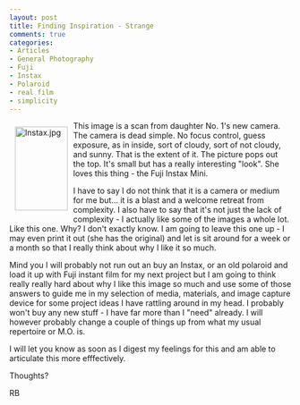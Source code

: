 ```yaml
---
layout: post
title: Finding Inspiration - Strange
comments: true
categories:
- Articles
- General Photography
- Fuji
- Instax
- Polaroid
- real film
- simplicity
---
```

<a rel="lightbox" href="/wp-content/uploads/2010/03/Instax.jpg"><img title="Instax.jpg" src="/wp-content/uploads/2010/03/.thumbs/.Instax.jpg" border="0" alt="Instax.jpg" hspace="10" vspace="10" width="94" height="150" align="left" /></a>This image is a scan from daughter No. 1's new camera. The camera is dead simple. No focus control, guess exposure, as in inside, sort of cloudy, sort of not cloudy, and sunny. That is the extent of it. The picture pops out the top. It's small but has a really interesting "look". She loves this thing - the Fuji Instax Mini.

I have to say I do not think that it is a camera or medium for me but... it is a blast and a welcome retreat from complexity. I also have to say that it's not just the lack of complexity - I actually like some of the images a whole lot. Like this one. Why? I don't exactly know. I am going to leave this one up - I may even print it out (she has the original) and let is sit around for a week or a month so that I really think about why I like it so much.

Mind you I will probably not run out an buy an Instax, or an old polaroid and load it up with Fuji instant film for my next project but I am going to think really really hard about why I like this image so much and use some of those answers to guide me in my selection of media, materials, and image capture device for some project ideas I have rattling around in my head. I probably won't buy any new stuff - I have far more than I "need" already. I will however probably change a couple of things up from what my usual repertoire or M.O. is.

I will let you know as soon as I digest my feelings for this and am able to articulate this more efffectively.

Thoughts?

RB